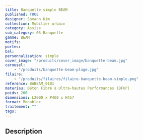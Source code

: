 ```yaml
---
title: Banquette simple BEAM
published: TRUE
designer: Sovann Kim
collection: Mobilier urbain
category: Assise
sub_category: 05 Banquette
gamme: BEAM
motifs:
portes:
bal:
personnalisation: simple
cover_image: "/produits/cover_image/banquette-beam.jpg"
carousel:
    - "/produits/banquette-beam-plage.jpg"
filaire:
    - "/produits/filaires/filaire-banquette-beam-simple.png"
reference: BABEAM_0101
materiau: Béton Fibré à Ultra-hautes Performances (BFUP)
poids: 260
dimensions: L2000 x P400 x H457
format: Monobloc
traitement: ""
tags:
---
```


## Description
